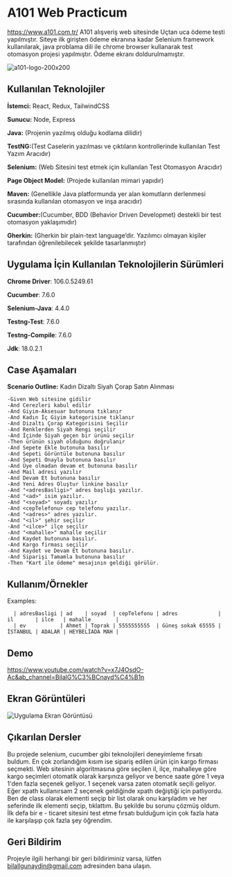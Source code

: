 
# A101 Web Practicum

https://www.a101.com.tr/ A101 alışveriş web sitesinde Uçtan uca ödeme testi yapılmıştır. Siteye ilk girişten ödeme ekranına kadar Selenium framework kullanılarak, java problama dili ile chrome browser kullanarak test otomasyon projesi yapılmıştır. 
Ödeme ekranı doldurulmamıştır. 


![a101-logo-200x200](https://user-images.githubusercontent.com/21973124/193421322-1c9f4bef-9c3f-4dfe-b821-4b8b5ece7c57.png)

    
## Kullanılan Teknolojiler

**İstemci:** React, Redux, TailwindCSS

**Sunucu:** Node, Express

**Java:** (Projenin yazılmış olduğu kodlama dilidir)

**TestNG:**(Test Caselerin yazılması ve çıktıların kontrollerinde kullanılan Test Yazım Aracıdır)

**Selenium:** (Web Sitesini test etmek için kullanılan Test Otomasyon Aracıdır)

**Page Object Model:** (Projede kullanılan mimari yapıdır)

**Maven:** (Genellikle Java platformunda yer alan komutların derlenmesi sırasında kullanılan otomasyon ve inşa aracıdır)

**Cucumber:**(Cucumber, BDD (Behavior Driven Developmet) destekli bir test otomasyon yaklaşımıdır)

**Gherkin:** (Gherkin bir plain-text language’dir. Yazılımcı olmayan kişiler tarafından öğrenilebilecek şekilde tasarlanmıştır)
## Uygulama İçin Kullanılan Teknolojilerin Sürümleri

**Chrome Driver**: 106.0.5249.61

**Cucumber**: 7.6.0

**Selenium-Java**: 4.4.0

**Testng-Test**: 7.6.0

**Testng-Compile**: 7.6.0

**Jdk**: 18.0.2.1
## Case Aşamaları

**Scenario Outline:**  Kadın Dizaltı Siyah Çorap Satın Alınması
    
    -Given Web sitesine gidilir
    -And Cerezleri kabul edilir
    -And Giyim-Aksesuar butonuna tıklanır
    -And Kadın İç Giyim kategorisine tıklanır
    -And Dizaltı Çorap Kategorisini Seçilir
    -And Renklerden Siyah Rengi seçilir
    -And İçinde Siyah geçen bir ürünü seçilir
    -Then ürünün siyah olduğunu doğrulanır
    -And Sepete Ekle butonuna basılır
    -And Sepeti Görüntüle butonuna basılır
    -And Sepeti Onayla butonuna basılır
    -And Üye olmadan devam et butonuna basılır
    -And Mail adresi yazılır
    -And Devam Et butonuna basılır
    -And Yeni Adres Oluştur linkine basılır
    -And "<adresBasligi>" adres başlığı yazılır.
    -And "<ad>" isim yazılır.
    -And "<soyad>" soyadı yazılır
    -And <cepTelefonu> cep telefonu yazılır.
    -And "<adres>" adres yazılır.
    -And "<il>" şehir seçilir
    -And "<ilce>" ilçe seçilir
    -And "<mahalle>" mahalle seçilir
    -And Kaydet butonuna basılır.
    -And Kargo firması seçilir
    -And Kaydet ve Devam Et butonuna basılır.
    -And Siparişi Tamamla butonuna basılır
    -Then "Kart ile ödeme" mesajının geldiği görülür.

  
## Kullanım/Örnekler


 Examples:
      
      | adresBasligi | ad    | soyad  | cepTelefonu | adres             | il       | ilce   | mahalle        |
      | ev           | Ahmet | Toprak | 5555555555  | Güneş sokak 65555 | İSTANBUL | ADALAR | HEYBELİADA MAH |

  
## Demo

https://www.youtube.com/watch?v=x7J4OsdO-Ac&ab_channel=BilalG%C3%BCnayd%C4%B1n

  
## Ekran Görüntüleri

![Uygulama Ekran Görüntüsü](https://r.resimlink.com/8sPMe.jpg)

  
## Çıkarılan Dersler

Bu projede selenium, cucumber gibi teknolojileri deneyimleme fırsatı buldum. En çok zorlandığım kısım ise sipariş edilen ürün için kargo firması seçmekti. Web sitesinin algoritmasına göre seçilen il, ilçe, mahalleye göre kargo seçimleri otomatik olarak karşınıza geliyor ve bence saate göre 1 veya 1'den fazla seçenek geliyor. 1 seçenek varsa zaten otomatik seçili geliyor. Eğer xpath kullanırsam 2 seçenek geldiğinde xpath değiştiği için patlıyordu. Ben de class olarak elementi seçip bir list olarak onu karşıladım ve her seferinde ilk elementi seçip, tıklattım. Bu şekilde bu sorunu çözmüş oldum. İlk defa bir e - ticaret sitesini test etme fırsatı bulduğum için çok fazla hata ile karşılaşıp çok fazla şey öğrendim. 

  
## Geri Bildirim

Projeyle ilgili herhangi bir geri bildiriminiz varsa, lütfen bilallgunaydin@gmail.com adresinden bana ulaşın.

  

